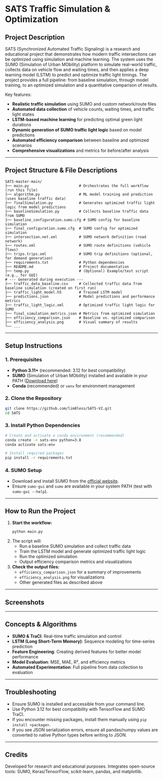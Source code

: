 # SATS Traffic Simulation & Optimization

## Project Description
SATS (Synchronized Automated Traffic Signaling) is a research and educational project that demonstrates how modern traffic intersections can be optimized using simulation and machine learning. The system uses the SUMO (Simulation of Urban MObility) platform to simulate real-world traffic, collects data on vehicle flow and waiting times, and then applies a deep learning model (LSTM) to predict and optimize traffic light timings. The project provides a full pipeline: from baseline simulation, through model training, to an optimized simulation and a quantitative comparison of results.

Key features:
- **Realistic traffic simulation** using SUMO and custom network/route files
- **Automated data collection** of vehicle counts, waiting times, and traffic light states
- **LSTM-based machine learning** for predicting optimal green light durations
- **Dynamic generation of SUMO traffic light logic** based on model predictions
- **Automated efficiency comparison** between baseline and optimized scenarios
- **Comprehensive visualizations** and metrics for before/after analysis

---

## Project Structure & File Descriptions
```
SATS-master-main/
├── main.py                       # Orchestrates the full workflow (run this file)
├── algorithm.py                  # ML model training and prediction (uses baseline traffic data)
├── finalSimulation.py            # Generates optimized traffic light logic from model predictions
├── baselineSimulation.py         # Collects baseline traffic data from SUMO
├── baseline_configuration.sumo.cfg # SUMO config for baseline simulation
├── final_configuration.sumo.cfg  # SUMO config for optimized simulation
├── intersection.net.xml          # SUMO network definition (road network)
├── routes.xml                    # SUMO route definitions (vehicle flows)
├── trips.trips.xml               # SUMO trip definitions (optional, for demand generation)
├── requirements.txt              # Python dependencies
├── README.md                     # Project documentation
├── temp.py                       # (Optional) Example/test script (e.g., for GUI)
# --- Generated during execution ---
├── traffic_data_baseline.csv     # Collected traffic data from baseline simulation (created on first run)
├── traffic_light_model.h5        # Trained LSTM model
├── predictions.json              # Model predictions and performance metrics
├── traffic_light_logic.xml       # Optimized traffic light logic for SUMO
├── final_simulation_metrics.json # Metrics from optimized simulation
├── efficiency_comparison.json    # Baseline vs. optimized comparison
├── efficiency_analysis.png       # Visual summary of results
└── ...
```

---

## Setup Instructions
### 1. Prerequisites
- **Python 3.11+** (recommended: 3.12 for best compatibility)
- **SUMO** (Simulation of Urban MObility) installed and available in your PATH ([Download here](https://www.eclipse.dev/sumo/))
- **Conda** (recommended) or `venv` for environment management

### 2. Clone the Repository
```bash
git clone https://github.com/lim8less/SATS-V2.git
cd SATS
```

### 3. Install Python Dependencies
```bash
# Create and activate a conda environment (recommended)
conda create -n sats-env python=3.8
conda activate sats-env

# Install required packages
pip install -r requirements.txt
```

### 4. SUMO Setup
- Download and install SUMO from the [official website](https://www.eclipse.dev/sumo/).
- Ensure `sumo-gui` and `sumo` are available in your system PATH (test with `sumo-gui --help`).

---

## How to Run the Project
1. **Start the workflow:**
   ```bash
   python main.py
   ```
2. The script will:
   - Run a baseline SUMO simulation and collect traffic data
   - Train the LSTM model and generate optimized traffic light logic
   - Run the optimized simulation
   - Output efficiency comparison metrics and visualizations
3. **Check the output files:**
   - `efficiency_comparison.json` for a summary of improvements
   - `efficiency_analysis.png` for visualizations
   - Other generated files as described above

---

## Screenshots
<!--
Add screenshots of the SUMO GUI, efficiency_analysis.png, and any other relevant visualizations here.
Example:
![SUMO Simulation](screenshots/sumo_gui.png)
![Efficiency Analysis](screenshots/efficiency_analysis.png)
-->

---

## Concepts & Algorithms
- **SUMO & TraCI**: Real-time traffic simulation and control
- **LSTM (Long Short-Term Memory)**: Sequence modeling for time-series prediction
- **Feature Engineering**: Creating derived features for better model performance
- **Model Evaluation**: MSE, MAE, R², and efficiency metrics
- **Automated Experimentation**: Full pipeline from data collection to evaluation

---

## Troubleshooting
- Ensure SUMO is installed and accessible from your command line.
- Use Python 3.12 for best compatibility with TensorFlow and SUMO TraCI.
- If you encounter missing packages, install them manually using `pip install <package>`.
- If you see JSON serialization errors, ensure all pandas/numpy values are converted to native Python types before writing to JSON.

---

## Credits
Developed for research and educational purposes. Integrates open-source tools: SUMO, Keras/TensorFlow, scikit-learn, pandas, and matplotlib.
